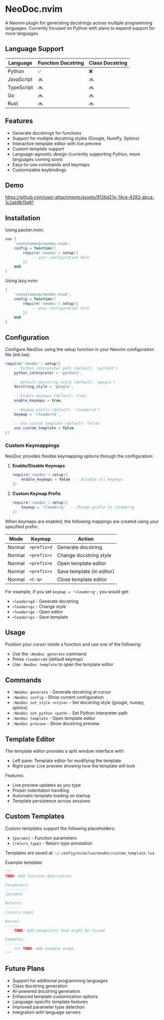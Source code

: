 # NeoDoc.nvim

A Neovim plugin for generating docstrings across multiple programming languages. Currently focused on Python with plans to expand support for more languages.

## Language Support

| Language   | Function Docstring | Class Docstring |
|------------|-------------------|-----------------|
| Python     | ✅                | ❌              |
| JavaScript | 🔜                | 🔜              |
| TypeScript | 🔜                | 🔜              |
| Go         | 🔜                | 🔜              |
| Rust       | 🔜                | 🔜              |

## Features

- Generate docstrings for functions
- Support for multiple docstring styles (Google, NumPy, Sphinx)
- Interactive template editor with live preview
- Custom template support
- Language-agnostic design (currently supporting Python, more languages coming soon)
- Easy-to-use commands and keymaps
- Customizable keybindings

## Demo



https://github.com/user-attachments/assets/9126d21e-14ce-4292-abca-1c2ab9b15e81


## Installation

Using packer.nvim:
```lua
use {
    'sunnytamang/neodoc.nvim',
    config = function()
        require('neodoc').setup({
            -- your configuration here
        })
    end
}
```

Using lazy.nvim:
```lua
{
    'sunnytamang/neodoc.nvim',
    config = function()
        require('neodoc').setup({
            -- your configuration here
        })
    end
}
```

## Configuration

Configure NeoDoc using the setup function in your Neovim configuration file (init.lua):

```lua
require('neodoc').setup({
    -- Python interpreter path (default: 'python3')
    python_interpreter = 'python3',
    
    -- Default docstring style (default: 'google')
    docstring_style = 'google',
    
    -- Enable keymaps (default: true)
    enable_keymaps = true,
    
    -- Keymap prefix (default: '<leader>d')
    keymap = '<leader>d',
    
    -- Use custom template (default: false)
    use_custom_template = false
})
```

### Custom Keymappings

NeoDoc provides flexible keymapping options through the configuration:

1. **Enable/Disable Keymaps**
   ```lua
   require('neodoc').setup({
       enable_keymaps = false  -- Disable all keymaps
   })
   ```

2. **Custom Keymap Prefix**
   ```lua
   require('neodoc').setup({
       keymap = '<leader>g'  -- Change prefix to <leader>g
   })
   ```

When keymaps are enabled, the following mappings are created using your specified prefix:

| Mode    | Keymap          | Action                    |
|---------|-----------------|---------------------------|
| Normal  | `<prefix>d`     | Generate docstring        |
| Normal  | `<prefix>c`     | Change docstring style    |
| Normal  | `<prefix>e`     | Open template editor      |
| Normal  | `<prefix>s`     | Save template (in editor) |
| Normal  | `<C-q>`         | Close template editor     |

For example, if you set `keymap = '<leader>g'`, you would get:
- `<leader>gd` - Generate docstring
- `<leader>gc` - Change style
- `<leader>ge` - Open editor
- `<leader>gs` - Save template

## Usage

Position your cursor inside a function and use one of the following:
- Use the `:NeoDoc generate` command
- Press `<leader>dd` (default keymap)
- Use `:NeoDoc template` to open the template editor

## Commands

- `:NeoDoc generate` - Generate docstring at cursor
- `:NeoDoc config` - Show current configuration
- `:NeoDoc set_style <style>` - Set docstring style (google, numpy, sphinx)
- `:NeoDoc set_python <path>` - Set Python interpreter path
- `:NeoDoc template` - Open template editor
- `:NeoDoc preview` - Show docstring preview

## Template Editor

The template editor provides a split window interface with:
- Left pane: Template editor for modifying the template
- Right pane: Live preview showing how the template will look

Features:
- Live preview updates as you type
- Proper indentation handling
- Automatic template loading on startup
- Template persistence across sessions

## Custom Templates

Custom templates support the following placeholders:
- `{params}` - Function parameters
- `{return_type}` - Return type annotation

Templates are saved at: `~/.config/nvim/lua/neodoc/custom_template.lua`

Example template:
```python
"""
TODO: Add function description

Parameters:
----------
{params}

Returns:
-------
{return_type}

Raises:
------
    TODO: Add exceptions that might be raised

Examples:
--------
    >>> TODO: Add example usage
"""
```

## Future Plans

- Support for additional programming languages
- Class docstring generation
- AI-powered docstring generation
- Enhanced template customization options
- Language-specific template features
- Improved parameter type detection
- Integration with language servers
